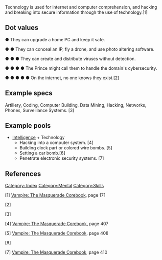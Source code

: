 Technology is used for internet and computer comprehension, and hacking
and breaking into secure information through the use of technology.[1]

## Dot values

● They can upgrade a home PC and keep it safe.

● ● They can conceal an IP, fly a drone, and use photo altering
software.

● ● ● They can create and distribute viruses without detection.

● ● ● ● The Prince might call them to handle the domain's cybersecurity.

● ● ● ● ● On the internet, no one knows they exist.[2]

## Example specs

Artillery, Coding, Computer Building, Data Mining, Hacking, Networks,
Phones, Surveillance Systems. [3]

## Example pools

- <a href="Intelligence" class="wikilink"
  title="Intelligence">Intelligence</a> + Technology
  - Hacking into a computer system. [4]
  - Building clock part or colored wire bombs. [5]
  - Setting a car bomb.[6]
  - Penetrate electronic security systems. [7]

## References

<a href="Category:_Index" class="wikilink"
title="Category: Index">Category: Index</a>
<a href="Category:Mental" class="wikilink"
title="Category:Mental">Category:Mental</a>
<a href="Category:Skills" class="wikilink"
title="Category:Skills">Category:Skills</a>

[1] <a href="Vampire:_The_Masquerade_Corebook" class="wikilink"
title="Vampire: The Masquerade Corebook">Vampire: The Masquerade
Corebook</a>, page 171

[2]

[3]

[4] <a href="Vampire:_The_Masquerade_Corebook" class="wikilink"
title="Vampire: The Masquerade Corebook">Vampire: The Masquerade
Corebook</a>, page 407

[5] <a href="Vampire:_The_Masquerade_Corebook" class="wikilink"
title="Vampire: The Masquerade Corebook">Vampire: The Masquerade
Corebook</a>, page 408

[6]

[7] <a href="Vampire:_The_Masquerade_Corebook" class="wikilink"
title="Vampire: The Masquerade Corebook">Vampire: The Masquerade
Corebook</a>, page 410
